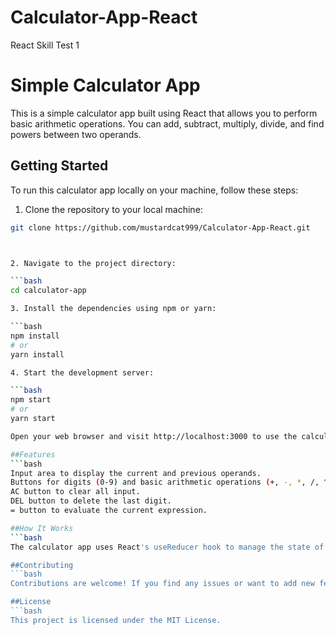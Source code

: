 # Calculator-App-React
React Skill Test 1

# Simple Calculator App

This is a simple calculator app built using React that allows you to perform basic arithmetic operations. You can add, subtract, multiply, divide, and find powers between two operands.

## Getting Started

To run this calculator app locally on your machine, follow these steps:

1. Clone the repository to your local machine:

```bash
git clone https://github.com/mustardcat999/Calculator-App-React.git



2. Navigate to the project directory:

```bash
cd calculator-app

3. Install the dependencies using npm or yarn:

```bash
npm install
# or
yarn install

4. Start the development server:

```bash
npm start
# or
yarn start

Open your web browser and visit http://localhost:3000 to use the calculator app.

##Features
```bash
Input area to display the current and previous operands.
Buttons for digits (0-9) and basic arithmetic operations (+, -, *, /, ^).
AC button to clear all input.
DEL button to delete the last digit.
= button to evaluate the current expression.

##How It Works
```bash
The calculator app uses React's useReducer hook to manage the state of the calculator. The reducer function handles different actions such as adding digits, choosing operations, evaluating the expression, and more. The arithmetic operations are performed using the evaluate function.

##Contributing
```bash
Contributions are welcome! If you find any issues or want to add new features to the calculator app, feel free to open a pull request.

##License
```bash
This project is licensed under the MIT License.





